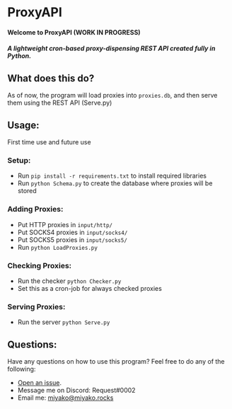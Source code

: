 # ProxyAPI
#### Welcome to ProxyAPI (WORK IN PROGRESS)
##### A lightweight cron-based proxy-dispensing REST API created fully in Python.

## What does this do?
As of now, the program will load proxies into ``proxies.db``, and then serve them using the REST API (Serve.py)

## Usage:
First time use and future use
### Setup:
  - Run ``pip install -r requirements.txt`` to install required libraries
  - Run ``python Schema.py`` to create the database where proxies will be stored
### Adding Proxies:
  - Put HTTP proxies in `input/http/`
  - Put SOCKS4 proxies in `input/socks4/`
  - Put SOCKS5 proxies in `input/socks5/`
  - Run `python LoadProxies.py`
### Checking Proxies:
  - Run the checker ``python Checker.py``
  - Set this as a cron-job for always checked proxies
### Serving Proxies:
  - Run the server ``python Serve.py``

## Questions:
Have any questions on how to use this program? Feel free to do any of the following:
  - [Open an issue](https://github.com/MiyakoYakota/ProxyAPI/issues/new).
  - Message me on Discord: Request#0002
  - Email me: <miyako@miyako.rocks>
